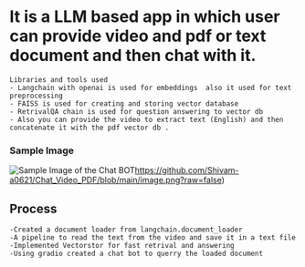 # It is a LLM based app in which user can provide video and pdf or text document and then chat with it.


```
Libraries and tools used  
- Langchain with openai is used for embeddings  also it used for text preprocessing   
- FAISS is used for creating and storing vector database
- RetrivalQA chain is used for question answering to vector db
- Also you can provide the video to extract text (English) and then concatenate it with the pdf vector db .
```


### Sample Image
![Sample Image of the Chat BOT ](https://github.com/Shivam-a0621/Chat_Video_PDF/blob/main/image.png?raw=false)https://github.com/Shivam-a0621/Chat_Video_PDF/blob/main/image.png?raw=false)

## Process
```
-Created a document loader from langchain.document_loader
-A pipeline to read the text from the video and save it in a text file
-Implemented Vectorstor for fast retrival and answering
-Using gradio created a chat bot to querry the loaded document
```
